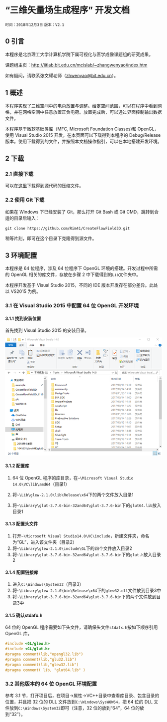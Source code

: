 # “三维矢量场生成程序” 开发文档

`时间：2018年12月3日` `版本：V2.1`

## 0 引言

本程序是北京理工大学计算机学院下属可视化与医学成像课题组的研究成果。

课题组主页：http://iitlab.bit.edu.cn/mcislab/~zhangwenyao/index.htm

如有疑问，请联系张文耀老师（zhwenyao@bit.edu.cn）。

## 1 概述

本程序实现了三维空间中的电荷放置与调整。给定空间范围，可以在程序中看到网格，并在网格空间中任意放置正负电荷。放置完成后，可以通过界面控制输出数据文件。

本程序基于微软基础类库（MFC, Microsoft Foundation Classes)和 OpenGL，使用 Visual Studio 2015 开发，在本页面可以下载得到本程序的 Debug/Release 版本。使用下载得到的文件，并按照本文档操作指引，可以在本地搭建开发环境。



## 2 下载

### 2.1 直接下载

可以在[这里](https://github.com/Rim41/CreateFlowField3D/archive/master.zip)下载得到源代码的压缩文件。

### 2.2 使用 Git 下载

如果在 Windows 下已经安装了 Git，那么打开 Git Bash 或 Git CMD，跳转到合适的目录后输入：

`git clone https://github.com/Rim41/CreateFlowField3D.git`

稍等片刻，即可在这个目录下克隆得到源文件。



## 3 环境配置

本程序是 64 位程序，涉及 64 位程序下 OpenGL 环境的搭建。开发过程中所需的 OpenGL 相关的库文件，存放在步骤 2 中下载得到的`Lib`文件夹中。

本程序开发基于 Visual Studio 2015，不同的 IDE 版本开发存在部分差异。此处以 VS2015 为例。

### 3.1 在 Visual Studio 2015 中配置 64 位 OpenGL 开发环境

#### 3.1.1 找到安装位置

首先找到 Visual Studio 2015 的安装目录。

![1.png](.\Figure\1.png)

#### 3.1.2 配置库

1. 64 位 OpenGL 程序的库目录，在`~\Microsoft Visual Studio 14.0\VC\lib\amd64`（目录1）

2. 将`~\Lib\glew-2.1.0\lib\Release\x64`下的两个文件放入目录1
3. 将`~\Library\glut-3.7.6-bin-32and64\glut-3.7.6-bin`下的`glut64.lib`放入目录1

#### 3.1.3 配置头文件

1. 打开`~\Microsoft Visual Studio14.0\VC\include`，新建文件夹，命名为“GL”，进入该文件夹（目录2）
2. 将`~\Library\glew-2.1.0\include\GL`下的四个文件放入目录2
3. 将`~\Library\glut-3.7.6-bin-32and64\glut-3.7.6-bin`下的`glut.h`放入目录2

#### 3.1.4 配置链接库

1. 进入`C:\Windows\System32`（目录3）
2. 将`~\Library\glew-2.1.0\bin\Release\x64`下的`glew32.dll`文件放到目录3中
3. 将`~\Library\glut-3.7.6-bin-32and64\glut-3.7.6-bin`下的两个文件放到目录3中

#### 3.1.5 确认stdafx.h

64 位的 OpenGL 程序需要如下头文件，请确保头文件`stdafx.h`按如下顺序引用 OpenGL 库。

```c++
#include <GL/glew.h>  
#include <GL/glut.h>  
#pragma comment(lib,"opengl32.lib")  
#pragma comment(lib,"glu32.lib")  
#pragma comment(lib,"glew32.lib")  
#pragma comment( lib, "glut64.lib" )  
```

### 3.2 其他版本的 64 位 OpenGL 环境配置

参考 3.1 节，打开项目后，在项目->属性->VC++目录中查看库目录、包含目录的位置，并且把 32 位的 DLL 文件放到`C:\Windows\SysWOW64`，把 64 位的 DLL 文件放到`C:\Windows\System32`即可（注意，32 位的放到“64”，64 位的放到“32”）。











